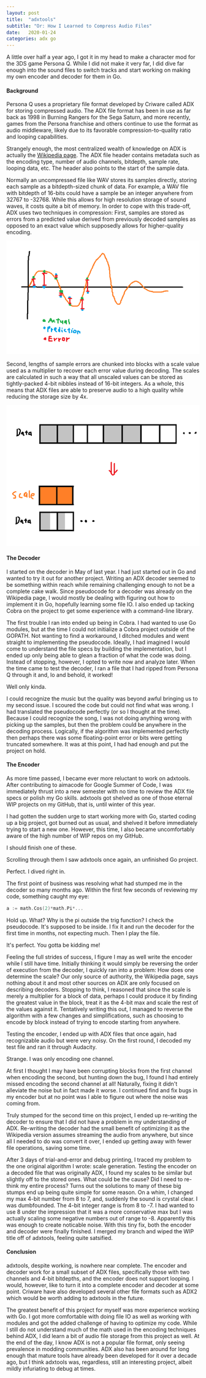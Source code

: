 ```yaml
---
layout: post
title:  "adxtools"
subtitle: "Or: How I Learned to Compress Audio Files"
date:   2020-01-24
categories: adx go 
---
```


A little over half a year ago, I got it in my head to make a character mod for the 3DS game Persona Q.
While I did not make it very far, I did dive far enough into the sound files
to switch tracks and start working on making my own encoder and decoder for them in Go.

#### Background

Persona Q uses a proprietary file format developed by Criware called ADX for storing compressed audio.
The ADX file format has been in use as far back as 1998 in Burning Rangers for the Sega Saturn, and more recently,
games from the Persona franchise and others continue to use the format as audio middleware, likely due to its
favorable compression-to-quality ratio and looping capabilities.

Strangely enough, the most centralized wealth of knowledge on ADX is actually the
[Wikipedia page](https://en.wikipedia.org/wiki/ADX_(file_format)). The ADX file header contains metadata such
as the encoding type, number of audio channels, bitdepth, sample rate, looping data, etc.
The header also points to the start of the sample data.

Normally an uncompressed file like WAV stores its samples directly, storing each sample as a bitdepth-sized chunk
of data. For example, a WAV file with bitdepth of 16-bits could have a sample be an integer anywhere from 32767 to
-32768. While this allows for high resolution storage of sound waves, it costs quite a bit of memory. In order to cope
with this trade-off, ADX uses two techniques in compression: First, samples are stored as errors from a predicted value
derived from previously decoded samples as opposed to an exact value which supposedly allows for higher-quality encoding.

![Prediction technique](/images/adxtools/compression_01.png)

Second, lengths of sample errors are chunked into blocks with a scale value used as a multiplier to recover each error
value during decoding. The scales are calculated in such a way that all unscaled values can be stored as tightly-packed
4-bit nibbles instead of 16-bit integers. As a whole, this means that ADX files are able to preserve audio to a high
quality while reducing the storage size by 4x.

![Error scaling technique](/images/adxtools/compression_02.png)

#### The Decoder

I started on the decoder in May of last year. I had just started out in Go and wanted to try it out
for another project. Writing an ADX decoder seemed to be something within reach while remaining
challenging enough to not be a complete cake walk. Since pseudocode for a decoder was already on the Wikipedia page,
I would mostly be dealing with figuring out how to implement it in Go, hopefully learning some file IO. I also ended up
tacking Cobra on the project to get some experience with a command-line library.

The first trouble I ran into ended up being in Cobra. I had wanted to use Go modules, but at the time
I could not initialize a Cobra project outside of the GOPATH. Not wanting to find a workaround, I ditched
modules and went straight to implementing the pseudocode. Ideally, I had imagined I would come to understand
the file specs by building the implementation, but I ended up only being able to glean a fraction of what the
code was doing. Instead of stopping, however, I opted to write now and analyze later. When the time came to
test the decoder, I ran a file that I had ripped from Persona Q through it and, lo and behold, it worked!

Well only kinda.

I could recognize the music but the quality was beyond awful bringing us to my second issue.
I scoured the code but could not find what was wrong. I had translated the pseudocode perfectly (or so I
thought at the time). Because I could recognize the song, I was not doing anything wrong with picking
up the samples, but then the problem could be anywhere in the decoding process. Logically, if the algorithm
was implemented perfectly then perhaps there was some floating-point error or bits were getting truncated somewhere.
It was at this point, I had had enough and put the project on hold.

#### The Encoder

As more time passed, I became ever more reluctant to
work on adxtools. After contributing to aimacode for Google Summer of Code, I was immediately thrust into
a new semester with no time to review the ADX file specs or polish my Go skills. adxtools got shelved as
one of those eternal WIP projects on my GitHub, that is, until winter of this year.

I had gotten the sudden urge to
start working more with Go, started coding up a big project, got burned out as usual, and
shelved it before immediately trying to start a new one. However, this time, I also became uncomfortably
aware of the high number of WIP repos on my GitHub.

I should finish one of these.

Scrolling through them I saw
adxtools once again, an unfinished Go project.

Perfect. I dived right in.

The first point of business was resolving what had stumped me in the decoder so many months ago. Within the first few
seconds of reviewing my code, something caught my eye:

```go
a := math.Cos(2)*math.Pi*...
```

Hold up. What? Why is the pi outside the trig function? I check the pseudocode. It's supposed to be inside. I fix it
and run the decoder for the first time in months, not expecting much. Then I play the file.

It's perfect. You gotta be kidding me!

Feeling the full strides of success, I figure I may as well write the encoder while I still have time. Initially thinking it
would simply be reversing the order of execution from the decoder, I quickly ran into a problem: How does
one determine the scale? Our only source of authority, the Wikipedia page, says nothing about it and most
other sources on ADX are only focused on describing decoders. Stopping to think, I reasoned that since the
scale is merely a multiplier for a block of data, perhaps I could produce it by finding the greatest value
in the block, treat it as the 4-bit max and scale the rest of the values against it. Tentatively writing
this out, I managed to reverse the algorithm with a few changes and simplifications, such as choosing to
encode by block instead of trying to encode starting from anywhere.

Testing the encoder, I ended up with ADX files that once again, had recognizable audio but were very
noisy. On the first round, I decoded my test file and ran it through Audacity.

Strange. I was only encoding one channel.

At first I thought I may have been corrupting blocks from the first channel
when encoding the second, but hunting down the bug, I found I had entirely missed encoding the second
channel at all! Naturally, fixing it didn't alleviate the noise but in fact made it worse. I continued find
and fix bugs in my encoder but at no point was I able to figure out where the noise was coming from.

Truly stumped for the second time on this project, I ended up re-writing the decoder to ensure that
I did not have a problem in my understanding of ADX. Re-writing the decoder had the small benefit of optimizing it
as the Wikipedia version assumes streaming the audio from anywhere, but since all I needed to do was convert
it over, I ended up getting away with fewer file operations, saving some time.

After 3 days of trial-and-error and debug printing, I traced my problem to the one original algorithm
I wrote: scale generation. Testing the encoder on a decoded file that was originally ADX, I found my scales
to be similar but slightly off to the stored ones. What could be the cause? Did I need to re-think my entire process? Turns out
the solutions to many of these big stumps end up being quite simple for some reason. On a whim, I changed my
max 4-bit number from 8 to 7, and, suddenly the sound is crystal clear. I was dumbfounded. The 4-bit integer range
is from 8 to -7. I had wanted to use 8 under the impression that it was a more conservative max but I was actually
scaling some negative numbers out of range to -8. Apparently this was enough to create noticable noise. With this
tiny fix, both the encoder and decoder were finally finished. I merged my branch and wiped the WIP title off of adxtools,
feeling quite satsified.

#### Conclusion

adxtools, despite working, is nowhere near complete. The encoder and decoder work for a small subset of ADX files, specifically
those with two channels and 4-bit bitdepths, and the encoder does not support looping. I would, however, like to turn it into a complete encoder
and decoder at some point. Criware have also developed several other file formats such as ADX2 which would be worth adding
to adxtools in the future.

The greatest benefit of this project for myself was more experience working with Go. I got more comfortable with doing file IO as well
as working with modules and got the added challenge of having to optimize my code. While I still do not understand much of the math
used in the encoding techniques behind ADX, I did learn a bit of audio file storage from this project as well. At the end of the
day, I know ADX is not a popular file format, only seeing prevalence in modding communities. ADX also has been around for
long enough that mature tools have already been developed for it over a decade ago, but I think
adxtools was, regardless, still an interesting project, albeit mildly infuriating to debug at times.
